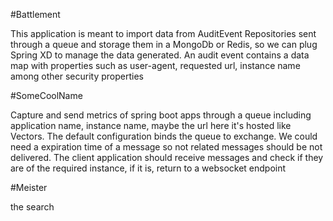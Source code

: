 #Battlement

This application is meant to import data from AuditEvent Repositories sent through
a queue and storage them in a MongoDb or Redis, so we can plug Spring XD to manage the data generated.
An audit event contains a data map with properties such as user-agent, requested url, instance name
among other security properties

#SomeCoolName

Capture and send metrics of spring boot apps through a queue including application name, instance name,
maybe the url here it's hosted like Vectors.
The default configuration binds the queue to exchange. We could need a expiration time of a message so not related
messages should be not delivered.
The client application should receive messages and check if they are of the required instance, if it is, return to
a websocket endpoint


#Meister

the search

